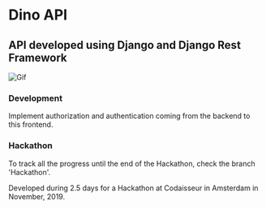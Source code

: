 # Dino API

## API developed using Django and Django Rest Framework

![Gif](/images/Recording.gif)

### Development

Implement authorization and authentication coming from the backend to this frontend. 

### Hackathon

To track all the progress until the end of the Hackathon, check the branch 'Hackathon'.

Developed during 2.5 days for a Hackathon at Codaisseur in Amsterdam in November, 2019. 